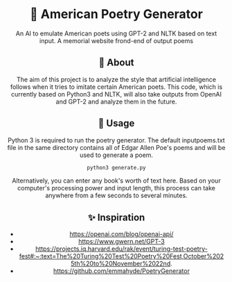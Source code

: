 
<!-- markdownlint-configure-file {
  "MD013": {
    "code_blocks": false,
    "tables": false
  },
  "MD033": false,
  "MD041": false
} -->

<div align="center">

# 📜 American Poetry Generator 

An AI to emulate American poets using GPT-2 and NLTK based on text input. A memorial website frond-end of output poems
  
## 🏫 About 
 
 The aim of this project is to analyze the style that artificial intelligence follows when it tries to imitate certain American poets. This code, which is currently based on Python3 and NLTK, will also take outputs from OpenAI and GPT-2 and analyze them in the future.
 ## 🚀 Usage
  Python 3 is required to run the poetry generator. The default inputpoems.txt file in the same directory contains all of Edgar Allen Poe's poems and will be used to generate a poem. 
  ```sh
python3 generate.py
```
  Alternatively, you can enter any book's worth of text here. Based on your computer's processing power and input length, this process can take anywhere from a few seconds to several minutes.
 
## ✨ Inspiration
*  https://openai.com/blog/openai-api/
*  https://www.gwern.net/GPT-3
*  https://projects.iq.harvard.edu/rak/event/turing-test-poetry-fest#:~:text=The%20Turing%20Test%20Poetry%20Fest,October%2025th%20to%20November%2022nd.
*  https://github.com/emmahyde/PoetryGenerator
  
